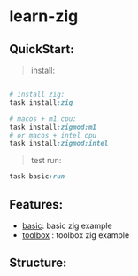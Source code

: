 # learn-zig

## QuickStart:

> install:

```ruby

# install zig:
task install:zig

# macos + m1 cpu:
task install:zigmod:m1
# or macos + intel cpu
task install:zigmod:intel


```

> test run:

```ruby
task basic:run
```

## Features:

- [basic](./packages/basic/): basic zig example
- [toolbox](./packages/toolbox/) : toolbox zig example


## Structure:



